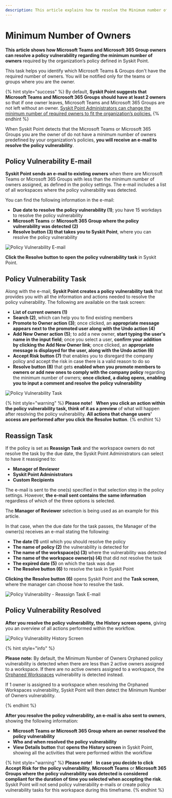 ```yaml
---
description: This article explains how to resolve the Minimum number of Owners policy vulnerabilities.
---
```


# Minimum Number of Owners

**This article shows how Microsoft Teams and Microsoft 365 Group owners can resolve a policy vulnerability regarding the minimum number of owners** required by the organization’s policy defined in Syskit Point. 

This task helps you identify which Microsoft Teams & Groups don't have the required number of owners. You will be notified only for the teams or groups where you are the owner.

{% hint style="success" %}
By default, **Syskit Point suggests that Microsoft Teams and Microsoft 365 Groups should have at least 2 owners** so that if one owner leaves, Microsoft Teams and Microsoft 365 Groups are not left without an owner. 
[Syskit Point Administrators can change the minimum number of required owners to fit the organization’s policies.](set-up-policies.md)
{% endhint %}

When Syskit Point detects that the Microsoft Teams or Microsoft 365 Groups you are the owner of do not have a minimum number of owners predefined by your organization’s policies, **you will receive an e-mail to resolve the policy vulnerability**.

## Policy Vulnerability E-mail

**Syskit Point sends an e-mail to existing owners** when there are Microsoft Teams or Microsoft 365 Groups with less than the minimum number of owners assigned, as defined in the policy settings. The e-mail includes a list of all workspaces where the policy vulnerability was detected.


You can find the following information in the e-mail:
* **Due date to resolve the policy vulnerability (1)**; you have 15 workdays to resolve the policy vulnerability
* **Microsoft Teams** or **Microsoft 365 Group where the policy vulnerability was detected (2)**
* **Resolve button (3) that takes you to Syskit Point**, where you can resolve the policy vulnerability

![Policy Vulnerability E-mail](../../.gitbook/assets/minimum-number-of-owners-email.png)

**Click the Resolve button to open the policy vulnerability task** in Syskit Point.

## Policy Vulnerability Task

Along with the e-mail, **Syskit Point creates a policy vulnerability task** that provides you with all the information and actions needed to resolve the policy vulnerability. 
The following are available on the task screen:
* **List of current owners (1)**
* **Search (2)**, which can help you to find existing members
* **Promote to Owner action (3)**; once clicked, an **appropriate message appears next to the promoted user along with the Undo action (4)**
* **Add New Owner action (5)**; to add a new owner, **start typing the user's name in the input field**; once you select a user, **confirm your addition by clicking the Add New Owner link**; once clicked, an **appropriate message is displayed for the user, along with the Undo action (6)**
* **Accept Risk button (7)** that enables you to disregard the company policy and accept the risk in case there is a valid reason to do so
* **Resolve button (8)** that gets **enabled when you promote members to owners or add new ones to comply with the company policy** regarding the minimum number of owners; **once clicked, a dialog opens, enabling you to input a comment and resolve the policy vulnerability**

![Policy Vulnerability Task](../../.gitbook/assets/minimum-number-of-owners-policy-violation-task.png)

{% hint style="warning" %}
**Please note!**  
**When you click an action within the policy vulnerability task, think of it as a preview** of what will happen after resolving the policy vulnerability.
**All actions that change users' access are performed after you click the Resolve button**. 
{% endhint %}

## Reassign Task

If the policy is set as **Reassign Task** and the workspace owners do not resolve the task by the due date, the Syskit Point Administrators can select to have it reassigned to:

* **Manager of Reviewer**
* **Syskit Point Administrators**
* **Custom Recipients**
 

The e-mail is sent to the one(s) specified in that selection step in the policy settings. However, **the e-mail sent contains the same information** regardless of which of the three options is selected. 

The **Manager of Reviewer** selection is being used as an example for this article.

In that case, when the due date for the task passes, the Manager of the owner(s) receives an e-mail stating the following:

* **The date (1)** until which you should resolve the policy
* **The name of policy (2)** the vulnerability is detected for
* **The name of the workspace(s) (3)** where the vulnerability was detected
* **The name of the workspace owner(s) (4)** that did not resolve the task
* **The expired date (5)** on which the task was due
* **The Resolve button (6)** to resolve the task in Syskit Point

**Clicking the Resolve button (6)** opens Syskit Point and the **Task screen**, where the manager can choose how to resolve the task.

![Policy Vulnerability - Reassign Task E-mail](../../.gitbook/assets/minimum-number-of-owners-reassign-task-email.png)


## Policy Vulnerability Resolved 

**After you resolve the policy vulnerability, the History screen opens**, giving you an overview of all actions performed within the workflow.

![Policy Vulnerability History Screen](../../.gitbook/assets/minimum-number-of-owners-workflow-history.png)


{% hint style="info" %}

**Please note:** By default, the Minimum Number of Owners Orphaned policy vulnerability is detected when there are less than 2 active owners assigned to a workspace. If there are no active owners assigned to a workspace, the [Orphaned Workspaces](../automated-workflows/orphaned-resources-admin.md) vulnerability is detected instead. 

If 1 owner is assigned to a workspace when resolving the Orphaned Workspaces vulnerability, Syskit Point will then detect the Minimum Number of Owners vulnerability.

{% endhint %}

**After you resolve the policy vulnerability, an e-mail is also sent to owners**, showing the following information:
* **Microsoft Teams or Microsoft 365 Group where an owner resolved the policy vulnerability**
* **Who and when resolved the policy vulnerability**
* **View Details button** that **opens the History screen** in Syskit Point, showing all the activities that were performed within the workflow

{% hint style="warning" %}
**Please note!**  
**In case you decide to click Accept Risk for the policy vulnerability**, **Microsoft Teams** or **Microsoft 365 Groups where the policy vulnerability was detected is considered compliant for the duration of time you selected when accepting the risk**. Syskit Point will not send policy vulnerability e-mails or create policy vulnerability tasks for this workspace during this timeframe.
{% endhint %}

